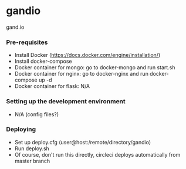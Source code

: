 # gandio
gand.io

### Pre-requisites

- Install Docker (https://docs.docker.com/engine/installation/)
- Install docker-compose
- Docker container for mongo: go to docker-mongo and run start.sh
- Docker container for nginx: go to docker-nginx and run docker-compose up -d
- Docker container for flask: N/A

### Setting up the development environment

- N/A (config files?)

### Deploying

- Set up deploy.cfg (user@host:/remote/directory/gandio)
- Run deploy.sh
- Of course, don't run this directly, circleci deploys automatically from master branch